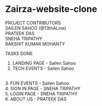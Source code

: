 # Zairza-website-clone

PROJECT CONTRIBUTORS 
<br>
SAILEN SAHOO (@13thALine)
<br>
PRATEEK DAS
<br>
SNEHA TRIPATHY
<br>
RAKSHIT KUMAR MOHANTY

TASKS DONE
1. LANDING PAGE - Sailen Sahoo
2. TECH EVENTS - Sailen Sahoo
<br>
3. FUN EVENTS - Sailen Sahoo
<br>
4. SIGN IN PAGE - SNEHA TRIPATHY
<br>
5. LOGIN PAGE - SNEHA TRIPATHY
<br>
6. ABOUT US - PRATEEK DAS

            
